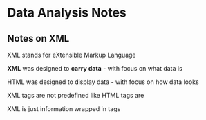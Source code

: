 # Data Analysis Notes
## Notes on XML 

XML stands for eXtensible Markup Language

__XML__ was designed to **carry data** - with focus on what data is  

HTML was designed to display data - with focus on how data looks  

XML tags are not predefined like HTML tags are 

XML is just information wrapped in tags
